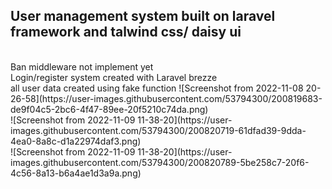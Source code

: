 <h2> User management system built on laravel framework and talwind css/ daisy ui </h2>
</br>
Ban middleware not implement yet </br>
Login/register system created with Laravel brezze </br>
<span> all user data created using fake function </span>
![Screenshot from 2022-11-08 20-26-58](https://user-images.githubusercontent.com/53794300/200819683-de9f04c5-2bc6-4f47-89ee-20f5210c74da.png) </br>
![Screenshot from 2022-11-09 11-38-20](https://user-images.githubusercontent.com/53794300/200820719-61dfad39-9dda-4ea0-8a8c-d1a22974daf3.png) </br>
![Screenshot from 2022-11-09 11-38-20](https://user-images.githubusercontent.com/53794300/200820789-5be258c7-20f6-4c56-8a13-b6a4ae1d3a9a.png)

